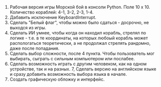 1. Рабочая версия игры Морской бой в консоли Python. Поле 10 х 10. Количество кораблей: 4-1, 3-2, 2-3, 1-4. 
2. Дабавить исключение KeyboardInterrupt. 
3. Сделать "Белый флаг", чтобы можно было сдаться - досрочно, не выходся из игры. 
4. Сделать ИИ умнее, чтобы когда он находил корабль, стрелял по логике - т.е. в те координаты, на которых любоый корабль может распологаться теоретически, а не продолжал стрелять рандомно, даже после попадания. 
5. Сделать выбор сложности, после 4 пункта. Чтобы пользователь мог выбирать, сыграть с сильным компьютером или послабее. 
6. Сделать возможность играть с другим человеком, как на одном устройстве, так и на разных. 
7, Сделать версию на английском языке и сразу добавить возможность выбора языка в начале. 
8. Создать графическую обложку и интерфейс. 
